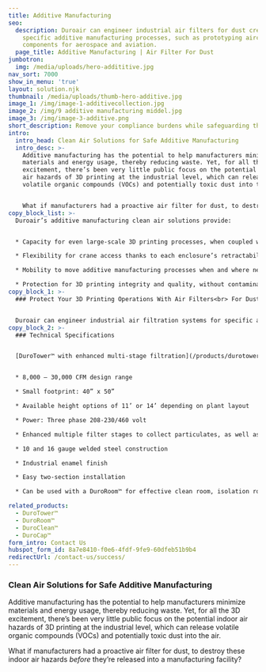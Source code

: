 ```yaml
---
title: Additive Manufacturing
seo:
  description: Duroair can engineer industrial air filters for dust created by
    specific additive manufacturing processes, such as prototyping aircraft
    components for aerospace and aviation.
  page_title: Additive Manufacturing | Air Filter For Dust
jumbotron:
  img: /media/uploads/hero-addititive.jpg
nav_sort: 7000
show_in_menu: 'true'
layout: solution.njk
thumbnail: /media/uploads/thumb-hero-additive.jpg
image_1: /img/image-1-additivecollection.jpg
image_2: /img/9 additive manufacturing middel.jpg
image_3: /img/image-3-additive.png
short_description: Remove your compliance burdens while safeguarding the shop floor.
intro:
  intro_head: Clean Air Solutions for Safe Additive Manufacturing
  intro_desc: >-
    Additive manufacturing has the potential to help manufacturers minimize
    materials and energy usage, thereby reducing waste. Yet, for all the 3D
    excitement, there’s been very little public focus on the potential indoor
    air hazards of 3D printing at the industrial level, which can release
    volatile organic compounds (VOCs) and potentially toxic dust into the air.


    What if manufacturers had a proactive air filter for dust, to destroy these indoor air hazards *before* they’re released into a manufacturing facility?
copy_block_list: >-
  Duroair’s additive manufacturing clean air solutions provide:


  * Capacity for even large-scale 3D printing processes, when coupled with Duroair’s [modular enclosures](https://durocontent.netlify.app/products/duroroom) that can be custom-tailored for specific applications

  * Flexibility for crane access thanks to each enclosure’s retractability, that won’t interfere with current ventilation infrastructure

  * Mobility to move additive manufacturing processes when and where needed, without interrupting other cellular workflows

  * Protection for 3D printing integrity and quality, without contamination from corrosive dust and hazardous fumes
copy_block_1: >-
  ### Protect Your 3D Printing Operations With Air Filters<br> For Dust


  Duroair can engineer industrial air filtration systems for specific additive manufacturing processes, such as prototyping aircraft components for aerospace and aviation. Armed with this technology, manufacturers can use 3D printing to innovate, without exposing facility employees to dust and gaseous particulates that can threaten safety and productivity.
copy_block_2: >-
  ### Technical Specifications


  [DuroTower™ with enhanced multi-stage filtration](/products/durotower):


  * 8,000 – 30,000 CFM design range

  * Small footprint: 40” x 50”

  * Available height options of 11’ or 14’ depending on plant layout

  * Power: Three phase 208-230/460 volt

  * Enhanced multiple filter stages to collect particulates, as well as VOC reduction for various contaminant situations 

  * 10 and 16 gauge welded steel construction

  * Industrial enamel finish

  * Easy two-section installation

  * Can be used with a DuroRoom™ for effective clean room, isolation room, or dust collection applications

related_products:
  - DuroTower™
  - DuroRoom™
  - DuroClean™
  - DuroCap™
form_intro: Contact Us
hubspot_form_id: 8a7e8410-f0e6-4fdf-9fe9-60dfeb51b9b4
redirectUrl: /contact-us/success/
---
```


### Clean Air Solutions for Safe Additive Manufacturing

Additive manufacturing has the potential to help manufacturers minimize materials and energy usage, thereby reducing waste. Yet, for all the 3D excitement, there’s been very little public focus on the potential indoor air hazards of 3D printing at the industrial level, which can release volatile organic compounds (VOCs) and potentially toxic dust into the air.

What if manufacturers had a proactive air filter for dust, to destroy these indoor air hazards _before_ they’re released into a manufacturing facility?
